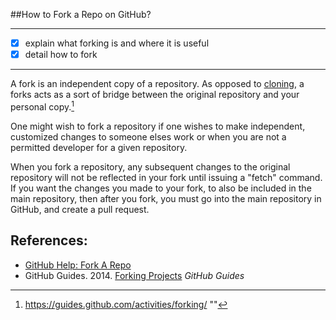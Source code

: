 ##How to Fork a Repo on GitHub?

---

- [x] explain what forking is and where it is useful
- [x] detail how to fork

---

A fork is an independent copy of a repository. As opposed to [cloning](/content/git_cloning.md), a forks acts as a sort of bridge between the original repository and your personal copy.[^git-guides_forking]

One might wish to fork a repository if one wishes to make independent, customized changes to someone elses work or when you are not a permitted developer for a given repository.

When you fork a repository, any subsequent changes to the original repository will not be reflected in your fork until issuing a "fetch" command. If you want the changes you made to your fork, to also be included in the main repository, then after you fork, you must go into the main repository in GitHub, and create a pull request.

<!-- There are several concepts in the above paragraph that could be elaborated in greater detail. -->


## References:

* [GitHub Help: Fork A Repo](https://help.github.com/articles/fork-a-repo/)
* GitHub Guides. 2014. [Forking Projects](https://guides.github.com/activities/forking/) *GitHub Guides*

<!-- Add in-line citations to the main content body. -->

[^git-guides_forking]: https://guides.github.com/activities/forking/ ""

